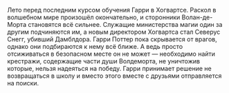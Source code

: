 <!--2024-02-28 00:28:42-->
Лето перед последним курсом обучения Гарри в Хогвартсе. Раскол в волшебном мире произошёл окончательно, и сторонники Волан-де-Морта становятся всё сильнее. Служащие министерства магии один за другим подчиняются им, а новым директором Хогвартса стал Северус Снегг, убивший Дамблдора. Гарри Поттер пока скрывается от врагов, однако они подбираются к нему всё ближе. А ведь просто отсиживаться в безопасном месте он не может — необходимо найти крестражи, содержащие части души Волдеморта, не уничтожив которые, нельзя надеяться на победу. Гарри принимает решение не возвращаться в школу и вместо этого вместе с друзьями отправляется на поиски.
